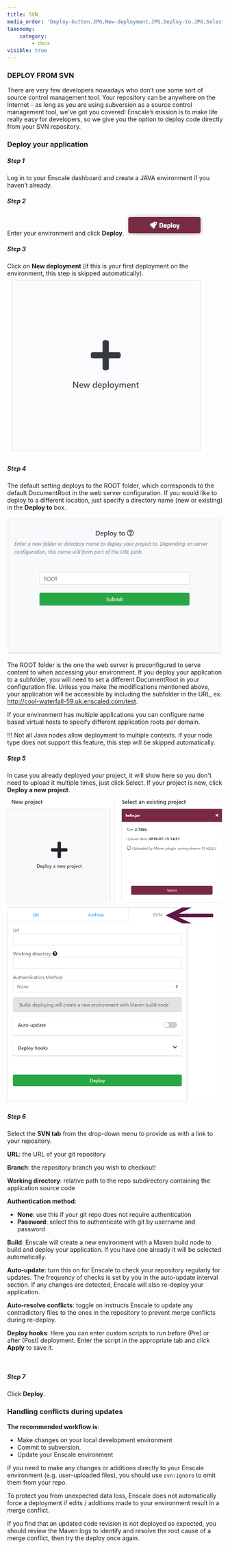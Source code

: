 ```yaml
---
title: SVN
media_order: 'Deploy-button.JPG,New-deployment.JPG,Deploy-to.JPG,Select-project.png,SVN-Java2.png'
taxonomy:
    category:
        - docs
visible: true
---
```


### DEPLOY FROM SVN

There are very few developers nowadays who don’t use some sort of source control management tool. Your repository can be anywhere on the Internet - as long as you are using subversion as a source control management tool, we've got you covered!
Enscale’s mission is to make life really easy for developers, so we give you the option to deploy code directly from your SVN repository.

### Deploy your application

##### Step 1
Log in to your Enscale dashboard and create a JAVA environment if you haven’t already.

##### Step 2
Enter your environment and click **Deploy**.
![](Deploy-button.JPG)

##### Step 3
Click on **New deployment** (if this is your first deployment on the environment, this step is skipped automatically).
![](New-deployment.JPG)

##### Step 4
The default setting deploys to the ROOT folder, which corresponds to the default DocumentRoot in the web server configuration. If you would like to deploy to a different location, just specify a directory name (new or existing) in the **Deploy to** box.

![](Deploy-to.JPG)

The ROOT folder is the one the web server is preconfigured to serve content to when accessing your environment. If you deploy your application to a subfolder, you will need to set a different DocumentRoot in your configuration file. Unless you make the modifications mentioned above, your application will be accessible by including the subfolder in the URL, ex. http://cool-waterfall-59.uk.enscaled.com/test.

If your environment has multiple applications you can configure name based virtual hosts to specify different application roots per domain.

!!! Not all Java nodes allow deployment to multiple contexts. If your node type does not support this feature, this step will be skipped automatically.

##### Step 5
In case you already deployed your project, it will show here so you don't need to upload it multiple times, just click Select. If your project is new, click **Deploy a new project**.
![](Select-project.png)
![image alt=float-right](SVN-Java2.png)
##### Step 6

Select the **SVN tab** from the drop-down menu to provide us with a link to your repository.

**URL**: the URL of your git repository

**Branch**: the repository branch you wish to checkout!

**Working directory**: relative path to the repo subdirectory containing the application source code

**Authentication method**:

* **None**: use this if your git repo does not require authentication
* **Password**: select this to authenticate with git by username and password

**Build**: Enscale will create a new environment with a Maven build node to build and deploy your application. If you have one already it will be selected automatically.

**Auto-update**: turn this on for Enscale to check your repository regularly for updates. The frequency of checks is set by you in the auto-update interval section. If any changes are detected, Enscale will also re-deploy your application.

**Auto-resolve conflicts**: toggle on instructs Enscale to update any contradictory files to the ones in the repository to prevent merge conflicts during re-deploy.

**Deploy hooks**: Here you can enter custom scripts to run before (Pre) or after (Post) deployment. Enter the script in the appropriate tab and click **Apply** to save it.

​

##### Step 7
Click **Deploy**.

### Handling conflicts during updates

**The recommended workflow is**:

* Make changes on your local development environment
* Commit to subversion.
* Update your Enscale environment

If you need to make any changes or additions directly to your Enscale environment (e.g. user-uploaded files), you should use `svn:ignore`  to omit them from your repo.

To protect you from unexpected data loss, Enscale does not automatically force a deployment if edits / additions made to your environment result in a merge conflict.

If you find that an updated code revision is not deployed as expected, you should review the Maven logs to identify and resolve the root cause of a merge conflict, then try the deploy once again.

